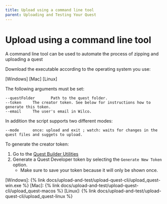 ```yaml
---
title: Upload using a command line tool
parent: Uploading and Testing Your Quest
---
```



# Upload using a command line tool

A command line tool can be used to automate the process of zipping and uploading a quest

Download the executable according to the operating system you use:

[Windows] [Mac] [Linux]

The following arguments must be set:

	--questFolder		Path to the quest folder.
	--token		The creator token. See below for instructions how to generate this token.
	--email		The user's email in Wilco.
  
In addition the script supports two different modes:

	--mode		once: upload and exit ; watch: waits for changes in the quest files and suggets to upload.

To generate the creator token:
1. Go to the [Quest Builder Utilities](https://app.wilco.gg/quest-builder-utils)
2. Generate a Quest Developer token by selecting the `Generate New Token` option. 
    - Make sure to save your token because it will only be shown once. 

[Windows]: {% link docs/upload-and-test/upload-quest-cli/upload_quest-win.exe %}
[Mac]: {% link docs/upload-and-test/upload-quest-cli/upload_quest-macos %}
[Linux]: {% link docs/upload-and-test/upload-quest-cli/upload_quest-linux %}
